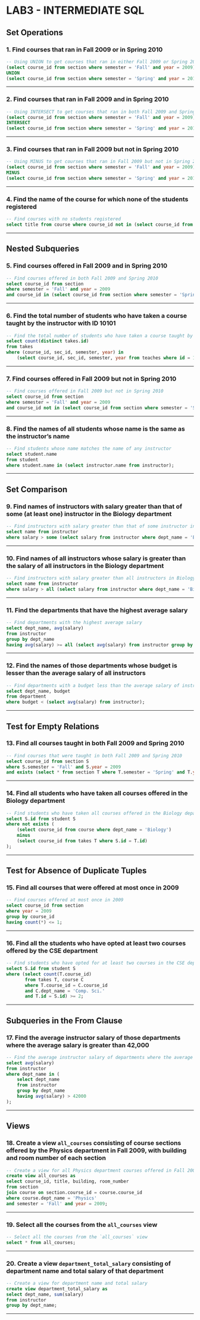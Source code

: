 # LAB3 - INTERMEDIATE SQL

## Set Operations

### 1. Find courses that ran in Fall 2009 or in Spring 2010

```sql
-- Using UNION to get courses that ran in either Fall 2009 or Spring 2010
(select course_id from section where semester = 'Fall' and year = 2009)
UNION 
(select course_id from section where semester = 'Spring' and year = 2010);
```

---

### 2. Find courses that ran in Fall 2009 and in Spring 2010

```sql
-- Using INTERSECT to get courses that ran in both Fall 2009 and Spring 2010
(select course_id from section where semester = 'Fall' and year = 2009)
INTERSECT 
(select course_id from section where semester = 'Spring' and year = 2010);
```

---

### 3. Find courses that ran in Fall 2009 but not in Spring 2010

```sql
-- Using MINUS to get courses that ran in Fall 2009 but not in Spring 2010
(select course_id from section where semester = 'Fall' and year = 2009)
MINUS 
(select course_id from section where semester = 'Spring' and year = 2010);
```

---

### 4. Find the name of the course for which none of the students registered

```sql
-- Find courses with no students registered
select title from course where course_id not in (select course_id from takes);
```

---

## Nested Subqueries

### 5. Find courses offered in Fall 2009 and in Spring 2010

```sql
-- Find courses offered in both Fall 2009 and Spring 2010
select course_id from section 
where semester = 'Fall' and year = 2009 
and course_id in (select course_id from section where semester = 'Spring' and year = 2010);
```

---

### 6. Find the total number of students who have taken a course taught by the instructor with ID 10101

```sql
-- Find the total number of students who have taken a course taught by instructor with ID 10101
select count(distinct takes.id) 
from takes 
where (course_id, sec_id, semester, year) in 
    (select course_id, sec_id, semester, year from teaches where id = 10101);
```

---

### 7. Find courses offered in Fall 2009 but not in Spring 2010

```sql
-- Find courses offered in Fall 2009 but not in Spring 2010
select course_id from section 
where semester = 'Fall' and year = 2009 
and course_id not in (select course_id from section where semester = 'Spring' and year = 2010);
```

---

### 8. Find the names of all students whose name is the same as the instructor’s name

```sql
-- Find students whose name matches the name of any instructor
select student.name 
from student 
where student.name in (select instructor.name from instructor);
```

---

## Set Comparison

### 9. Find names of instructors with salary greater than that of some (at least one) instructor in the Biology department

```sql
-- Find instructors with salary greater than that of some instructor in Biology department
select name from instructor 
where salary > some (select salary from instructor where dept_name = 'Biology');
```

---

### 10. Find names of all instructors whose salary is greater than the salary of all instructors in the Biology department

```sql
-- Find instructors with salary greater than all instructors in Biology department
select name from instructor 
where salary > all (select salary from instructor where dept_name = 'Biology');
```

---

### 11. Find the departments that have the highest average salary

```sql
-- Find departments with the highest average salary
select dept_name, avg(salary) 
from instructor 
group by dept_name 
having avg(salary) >= all (select avg(salary) from instructor group by dept_name);
```

---

### 12. Find the names of those departments whose budget is lesser than the average salary of all instructors

```sql
-- Find departments with a budget less than the average salary of instructors
select dept_name, budget 
from department 
where budget < (select avg(salary) from instructor);
```

---

## Test for Empty Relations

### 13. Find all courses taught in both Fall 2009 and Spring 2010

```sql
-- Find courses that were taught in both Fall 2009 and Spring 2010
select course_id from section S 
where S.semester = 'Fall' and S.year = 2009 
and exists (select * from section T where T.semester = 'Spring' and T.year = 2010 and S.course_id = T.course_id);
```

---

### 14. Find all students who have taken all courses offered in the Biology department

```sql
-- Find students who have taken all courses offered in the Biology department
select S.id from student S 
where not exists (
    (select course_id from course where dept_name = 'Biology') 
    minus 
    (select course_id from takes T where S.id = T.id)
);
```

---

## Test for Absence of Duplicate Tuples

### 15. Find all courses that were offered at most once in 2009

```sql
-- Find courses offered at most once in 2009
select course_id from section 
where year = 2009 
group by course_id 
having count(*) <= 1;
```

---

### 16. Find all the students who have opted at least two courses offered by the CSE department

```sql
-- Find students who have opted for at least two courses in the CSE department
select S.id from student S 
where (select count(T.course_id) 
       from takes T, course C 
       where T.course_id = C.course_id 
       and C.dept_name = 'Comp. Sci.' 
       and T.id = S.id) >= 2;
```

---

## Subqueries in the From Clause

### 17. Find the average instructor salary of those departments where the average salary is greater than 42,000

```sql
-- Find the average instructor salary of departments where the average salary is greater than 42,000
select avg(salary) 
from instructor 
where dept_name in (
    select dept_name 
    from instructor 
    group by dept_name 
    having avg(salary) > 42000
);
```

---

## Views

### 18. Create a view `all_courses` consisting of course sections offered by the Physics department in Fall 2009, with building and room number of each section

```sql
-- Create a view for all Physics department courses offered in Fall 2009
create view all_courses as 
select course_id, title, building, room_number 
from section 
join course on section.course_id = course.course_id 
where course.dept_name = 'Physics' 
and semester = 'Fall' and year = 2009;
```

---

### 19. Select all the courses from the `all_courses` view

```sql
-- Select all the courses from the `all_courses` view
select * from all_courses;
```

---

### 20. Create a view `department_total_salary` consisting of department name and total salary of that department

```sql
-- Create a view for department name and total salary
create view department_total_salary as 
select dept_name, sum(salary) 
from instructor 
group by dept_name;
```

---